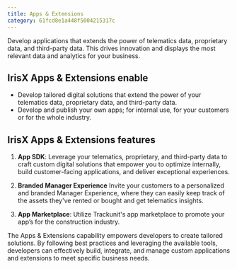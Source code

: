 ```yaml
---
title: Apps & Extensions
category: 61fcd8e1a448f5004215317c
---
```


Develop applications that extends the power of telematics data, proprietary data, and third-party data. This drives innovation and displays the most relevant data and analytics for your business.

## IrisX Apps & Extensions enable
- Develop tailored digital solutions that extend the power of your telematics data, proprietary data, and third-party data. 
- Develop and publish your own apps; for internal use, for your customers or for the whole industry.

## IrisX Apps & Extensions features
1. **App SDK**: Leverage your telematics, proprietary, and third-party data to craft custom digital solutions that empower you to optimize internally, build customer-facing applications, and deliver exceptional experiences.

1. **Branded Manager Experience**
Invite your customers to a personalized and branded Manager Experience, where they can easily keep track of the assets they've rented or bought and get telematics insights.

1. **App Marketplace**: Utilize Trackunit's app marketplace to promote your app’s for the construction industry.


The Apps & Extensions capability empowers developers to create tailored solutions. By following best practices and leveraging the available tools, developers can effectively build, integrate, and manage custom applications and extensions to meet specific business needs.